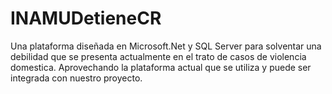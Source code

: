 INAMUDetieneCR
==============

Una plataforma diseñada en Microsoft.Net y SQL Server para solventar una debilidad que se presenta actualmente en el trato de casos de violencia domestica. Aprovechando la plataforma actual que se utiliza y puede ser integrada con nuestro proyecto.
